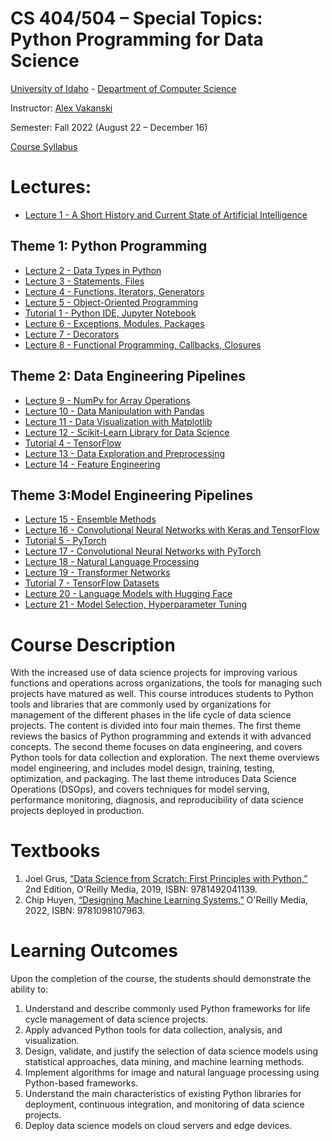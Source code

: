 # CS 404/504 – Special Topics: Python Programming for Data Science
[University of Idaho](https://www.uidaho.edu) - [Department of Computer Science](https://www.uidaho.edu/engr/departments/cs)

Instructor: [Alex Vakanski](https://www.webpages.uidaho.edu/vakanski/index.html)

Semester: Fall 2022 (August 22 – December 16)

<a href="CS_404_504-ST_Python_Programming_for_Data_Science-Syllabus.pdf">Course Syllabus</a>

# Lectures:
* <a href="Lectures/Lecture 1 - A Short History of AI/Lecture 1 - A Short History of AI.pdf">Lecture 1 - A Short History and Current State of Artificial Intelligence</a>
## Theme 1: Python Programming
* <a href="Lectures/Theme 1 - Python Programming/Lecture 2 - Data Types in Python/Lecture 2 - Data Types.ipynb">Lecture 2 - Data Types in Python</a>
* <a href="Lectures/Theme 1 - Python Programming/Lecture 3 - Statements, Files/Lecture 3 - Statements, Files.ipynb">Lecture 3 - Statements, Files</a>
* <a href="Lectures/Theme 1 - Python Programming/Lecture 4 - Functions, Iterators, Generators/Lecture 4 - Functions, Iterators, Generators.ipynb">Lecture 4 - Functions, Iterators, Generators</a>
* <a href="Lectures/Theme 1 - Python Programming/Lecture 5 - Object-Oriented Programming/Lecture 5 - OOP.ipynb">Lecture 5 - Object-Oriented Programming</a>
* <a href="Lectures/Theme 1 - Python Programming/Tutorial 1 - Python IDE, Jupyter Notebook/Tutorial 1 - Python IDE.ipynb">Tutorial 1 - Python IDE, Jupyter Notebook</a>
* <a href="Lectures/Theme 1 - Python Programming/Lecture 6 - Exceptions, Modules, Packages/Lecture 6 - Exceptions, Modules, Packages.ipynb">Lecture 6 - Exceptions, Modules, Packages</a>
* <a href="Lectures/Theme 1 - Python Programming/Lecture 7 - Decorators/Lecture 7 - Decorators.ipynb">Lecture 7 - Decorators</a>
* <a href="Lectures/Theme 1 - Python Programming/Lecture 8 - Functional Programming, Callbacks, Closures/Lecture 8 - Functional Programming, Callbacks, Closures.ipynb">Lecture 8 - Functional Programming, Callbacks, Closures</a>
## Theme 2: Data Engineering Pipelines
* <a href="Lectures/Theme 2 - Data Engineering Pipelines/Lecture 9 - NumPy for Array Operations/Lecture 9 - NumPy for Array Operations.ipynb">Lecture 9 - NumPy for Array Operations</a>
* <a href="Lectures/Theme 2 - Data Engineering Pipelines/Lecture 10 - Data Manipulation with Pandas/Lecture 10 - Data Manipulation with Pandas.ipynb">Lecture 10 - Data Manipulation with Pandas</a>
* <a href="Lectures/Theme 2 - Data Engineering Pipelines/Lecture 11 - Data Visualization with Matplotlib/Lecture 11 - Data Visualization with Matplotlib.ipynb">Lecture 11 - Data Visualization with Matplotlib</a>
* <a href="Lectures/Theme 2 - Data Engineering Pipelines/Lecture 12 - Scikit-Learn for Data Science/Lecture 12 - Scikit-Learn for Data Science.ipynb">Lecture 12 - Scikit-Learn Library for Data Science</a>
* <a href="Lectures/Theme 2 - Data Engineering Pipelines/Tutorial 4 - TensorFlow/Tutorial 4 - TensorFlow.ipynb">Tutorial 4 - TensorFlow</a>
* <a href="Lectures/Theme 2 - Data Engineering Pipelines/Lecture 13 - Data Exploration and Preprocessing/Lecture 13 - Data Exploration and Preprocessing.ipynb">Lecture 13 - Data Exploration and Preprocessing</a>
* <a href="Lectures/Theme 2 - Data Engineering Pipelines/Lecture 14 - Feature Engineering/Lecture 14 - Feature Engineering.ipynb">Lecture 14 - Feature Engineering</a>
## Theme 3:Model Engineering Pipelines
* <a href="Lectures/Theme 3 - Model Engineering Pipelines/Lecture 15 - Ensemble Methods/Lecture 15 - Ensemble Methods.ipynb">Lecture 15 - Ensemble Methods</a>
* <a href="Lectures/Theme 3 - Model Engineering Pipelines/Lecture 16 - Convolutional Neural Networks/Lecture 16 - Convolutional Neural Networks with Keras and TensorFlow.ipynb">Lecture 16 - Convolutional Neural Networks with Keras and TensorFlow</a>
* <a href="Lectures/Theme 3 - Model Engineering Pipelines/Tutorial 5 - PyTorch/Tutorial 5 - PyTorch.ipynb">Tutorial 5 - PyTorch</a>
* <a href="Lectures/Theme 3 - Model Engineering Pipelines/Lecture 17 - Convolutional NN with PyTorch/Lecture 17 - Convolutional NN with PyTorch.ipynb">Lecture 17 - Convolutional Neural Networks with PyTorch</a>
* <a href="Lectures/Theme 3 - Model Engineering Pipelines/Lecture 18 - Natural Language Processing/Lecture 18 - Natural Language Processing.ipynb">Lecture 18 - Natural Language Processing</a>
* <a href="Lectures/Theme 3 - Model Engineering Pipelines/Lecture 19 - Transformer Networks/Lecture 19 - Transformer Networks.ipynb">Lecture 19 - Transformer Networks</a>
* <a href="Lectures/Theme 3 - Model Engineering Pipelines/Tutorial 7 - TensorFlow Datasets/Tutorial 7 - TensorFlow Datasets.ipynb">Tutorial 7 - TensorFlow Datasets</a>
* <a href="Lectures/Theme 3 - Model Engineering Pipelines/Lecture 20 - Language Models with Hugging Face/Lecture 20 - Language Models with Hugging Face.ipynb">Lecture 20 - Language Models with Hugging Face</a>
* <a href="Lectures/Theme 3 - Model Engineering Pipelines/Lecture 21 - Model Selection, Hyperparameter Tuning/Lecture 21 - Model Selection, Hyperparameter Tuning.ipynb">Lecture 21 - Model Selection, Hyperparameter Tuning</a>



# Course Description
With the increased use of data science projects for improving various functions and operations across organizations, the tools for managing such projects have matured as well. This course introduces students to Python tools and libraries that are commonly used by organizations for management of the different phases in the life cycle of data science projects. The content is divided into four main themes. The first theme reviews the basics of Python programming and extends it with advanced concepts. The second theme focuses on data engineering, and covers Python tools for data collection and exploration. The next theme overviews model engineering, and includes model design, training, testing, optimization, and packaging. The last theme introduces Data Science Operations (DSOps), and covers techniques for model serving, performance monitoring, diagnosis, and reproducibility of data science projects deployed in production.

# Textbooks
1.	Joel Grus, [“Data Science from Scratch: First Principles with Python,”](https://www.amazon.com/Data-Science-Scratch-Principles-Python/dp/1492041130/ref=pd_lpo_1?pd_rd_i=1492041130&psc=1) 2nd Edition, O'Reilly Media, 2019, ISBN: 9781492041139.
2.	Chip Huyen, [“Designing Machine Learning Systems,”](https://www.amazon.com/Designing-Machine-Learning-Systems-Production-Ready/dp/1098107969) O'Reilly Media, 2022, ISBN: 9781098107963.

# Learning Outcomes
Upon the completion of the course, the students should demonstrate the ability to:
1.	Understand and describe commonly used Python frameworks for life cycle management of data science projects.
2.	Apply advanced Python tools for data collection, analysis, and visualization.
3. 	Design, validate, and justify the selection of data science models using statistical approaches, data mining, and machine learning methods. 
4.	Implement algorithms for image and natural language processing using Python-based frameworks. 
5.	Understand the main characteristics of existing Python libraries for deployment, continuous integration, and monitoring of data science projects.
6.	Deploy data science models on cloud servers and edge devices.
